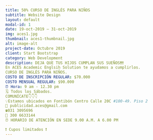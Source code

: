 ```yaml
---
title: 50% CURSO DE INGLÉS PARA NIÑOS
subtitle: Website Design
layout: default
modal-id: 1
date: 19-oct-2019 – 31-oct-2019
img: aces1.jpg
thumbnail: aces1-thumbnail.jpg
alt: image-alt
project-date: Octubre 2019
client: Start Bootstrap
category: Web Development
description: DEJA QUE TUS HIJOS CUMPLAN SUS SUEÑOS❗❗❗
En ACES Academic Englsih Solution te ayudamos a cumplirlos.
CURSO DE INGLÉS PARA NIÑOS.
COSTO DE INSCRIPCIÓN REGULAR: $70.000
COSTO MENSUAL REGULAR: $90.000
⏰ Hora: 9 am - 12.30 pm
🗓 Todos los Sábados.
COMUNÍCATE👇👇👇
💡Estamos ubicados en Fontibón Centro Calle 20C #100-49. Piso 2
📩 publicidad.aces@gmail.com
☎031 3095696
📲 300 6633144
⏰ HORARIO DE ATENCIÓN EN SEDE 9.00 A.M. A 6.00 PM

❗ Cupos limitados ❗
---
```


